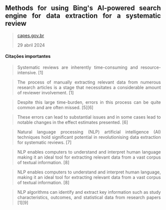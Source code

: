 <div align='justify'>

## Methods for using Bing's AI-powered search engine for data extraction for a systematic review

>[capes.gov.br](https://www-periodicos-capes-gov-br.ez18.periodicos.capes.gov.br/index.php?)
>
>29 abril 2024

#### Citações importantes

>Systematic reviews are inherently time-consuming and resource-intensive. [1]

>The process of manually extracting relevant data from numerous research articles is a stage that necessitates a considerable amount of reviewer involvement. [1]

>Despite this large time-burden, errors in this process can be quite common and are often missed. [5][6]

>These errors can lead to substantial issues and in some cases lead to notable changes in the effect estimates presented. [6]

>Natural language processing (NLP) artificial intelligence (AI) techniques hold significant potential in revolutionising data extraction for systematic reviews. [7]

>NLP enables computers to understand and interpret human language making it an ideal tool for extracting relevant data from a vast corpus of textual information. [8]

>NLP enables computers to understand and interpret human language, making it an ideal tool for extracting relevant data from a vast corpus of textual information. [8]

>NLP algorithms can identify and extract key information such as study characteristics, outcomes, and statistical data from research papers [1][9]








</div>